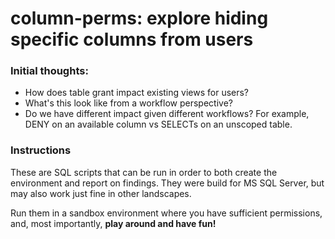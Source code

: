# column-perms: explore hiding specific columns from users
### Initial thoughts:
* How does table grant impact existing views for users?
* What's this look like from a workflow perspective?
* Do we have different impact given different workflows? For example, DENY on an available column vs SELECTs on an unscoped table. 

### Instructions
These are SQL scripts that can be run in order to both create the environment and report on findings. They were build for MS SQL Server, but may also work just fine in other landscapes. 

Run them in a sandbox environment where you have sufficient permissions, and, most importantly, **play around and have fun!**